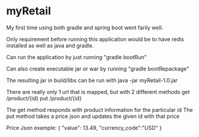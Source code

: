 # myRetail

My first time using both gradle and spring boot went farily well.

Only requirement before running this application would be to have redis installed as well as java and gradle.

Can run the application by just running "gradle bootRun"

Can also create executable jar or war by running "gradle bootRepackage"

The resulting jar in build/libs can be run with java -jar myRetail-1.0.jar

There are really only 1 url that is mapped, but with 2 different methods
get /product/{id}
put /product/{id}

The get method responds with product information for the particular id
The put method takes a price json and updates the given id with that price

Price Json example:
{
  "value": 13.49,
  "currency_code":"USD"
}
